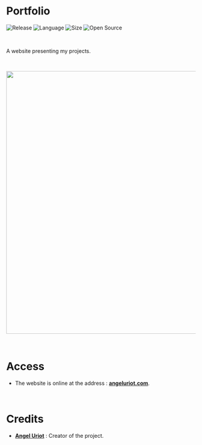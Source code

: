 # Portfolio

![Release](https://img.shields.io/badge/Release-1.0-blueviolet)
![Language](https://img.shields.io/badge/Language-JavaScript-ffcc14)
![Size](https://img.shields.io/badge/Size-90Mo-f12222)
![Open Source](https://badges.frapsoft.com/os/v2/open-source.svg?v=103)

<br/>

A website presenting my projects.

<br/>

<p align="center">
	<img src="https://i.imgur.com/hLTdpWA.png" width="700">
</p>

<br/>

# Access

* The website is online at the address : **[angeluriot.com](https://www.angeluriot.com/)**.

<br/>

# Credits

* [**Angel Uriot**](https://github.com/angeluriot) : Creator of the project.
